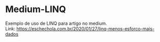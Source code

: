 # Medium-LINQ
Exemplo de uso de LINQ para artigo no medium.
<br>
Link: https://eschechola.com.br/2020/01/27/linq-menos-esforco-mais-dados
